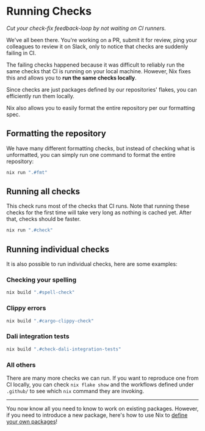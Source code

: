 # Running Checks

*Cut your check-fix feedback-loop by not waiting on CI runners.*

We've all been there. You're working on a PR, submit it for review, ping your colleagues to review it on Slack, only to notice that checks are suddenly failing in CI.

The failing checks happened because it was difficult to reliably run the same checks that CI is running on your local machine. However, Nix fixes this and allows you to **run the same checks locally**.

Since checks are just packages defined by our repositories' flakes, you can efficiently run them locally.

Nix also allows you to easily format the entire repository per our formatting spec.

## Formatting the repository

We have many different formatting checks, but instead of checking what is unformatted, you can simply run one command to format the entire repository:

```bash
nix run ".#fmt"
```

## Running all checks

This check runs most of the checks that CI runs. Note that running these checks for the first time will take very long as nothing is cached yet. After that, checks should be faster.

```bash
nix run ".#check"
```

## Running individual checks

It is also possible to run individual checks, here are some examples:

### Checking your spelling

```bash
nix build ".#spell-check"
```

### Clippy errors

```bash
nix build ".#cargo-clippy-check"
```

### Dali integration tests

```bash
nix build ".#check-dali-integration-tests"
```

### All others

There are many more checks we can run. If you want to reproduce one from CI locally, you can check `nix flake show` and the workflows defined under `.github/` to see which `nix` command they are invoking.

---

You now know all you need to know to work on existing packages. However, if you need to introduce a new package, here's how to use Nix to [define your own packages](./defining-your-own-packages)!
